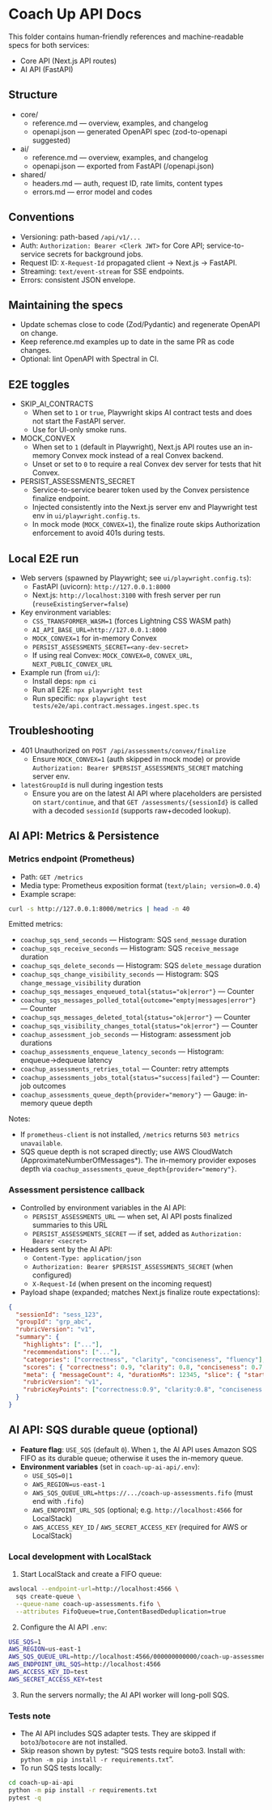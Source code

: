 # Coach Up API Docs

This folder contains human-friendly references and machine-readable specs for both services:

- Core API (Next.js API routes)
- AI API (FastAPI)

## Structure
- core/
  - reference.md — overview, examples, and changelog
  - openapi.json — generated OpenAPI spec (zod-to-openapi suggested)
- ai/
  - reference.md — overview, examples, and changelog
  - openapi.json — exported from FastAPI (/openapi.json)
- shared/
  - headers.md — auth, request ID, rate limits, content types
  - errors.md — error model and codes

## Conventions
- Versioning: path-based `/api/v1/...`
- Auth: `Authorization: Bearer <Clerk JWT>` for Core API; service-to-service secrets for background jobs.
- Request ID: `X-Request-Id` propagated client → Next.js → FastAPI.
- Streaming: `text/event-stream` for SSE endpoints.
- Errors: consistent JSON envelope.

## Maintaining the specs
- Update schemas close to code (Zod/Pydantic) and regenerate OpenAPI on change.
- Keep reference.md examples up to date in the same PR as code changes.
- Optional: lint OpenAPI with Spectral in CI.

## E2E toggles
- SKIP_AI_CONTRACTS
  - When set to `1` or `true`, Playwright skips AI contract tests and does not start the FastAPI server.
  - Use for UI-only smoke runs.
- MOCK_CONVEX
  - When set to `1` (default in Playwright), Next.js API routes use an in-memory Convex mock instead of a real Convex backend.
  - Unset or set to `0` to require a real Convex dev server for tests that hit Convex.
- PERSIST_ASSESSMENTS_SECRET
  - Service-to-service bearer token used by the Convex persistence finalize endpoint.
  - Injected consistently into the Next.js server env and Playwright test env in `ui/playwright.config.ts`.
  - In mock mode (`MOCK_CONVEX=1`), the finalize route skips Authorization enforcement to avoid 401s during tests.

## Local E2E run
- Web servers (spawned by Playwright; see `ui/playwright.config.ts`):
  - FastAPI (uvicorn): `http://127.0.0.1:8000`
  - Next.js: `http://localhost:3100` with fresh server per run (`reuseExistingServer=false`)
- Key environment variables:
  - `CSS_TRANSFORMER_WASM=1` (forces Lightning CSS WASM path)
  - `AI_API_BASE_URL=http://127.0.0.1:8000`
  - `MOCK_CONVEX=1` for in-memory Convex
  - `PERSIST_ASSESSMENTS_SECRET=<any-dev-secret>`
  - If using real Convex: `MOCK_CONVEX=0`, `CONVEX_URL`, `NEXT_PUBLIC_CONVEX_URL`
- Example run (from `ui/`):
  - Install deps: `npm ci`
  - Run all E2E: `npx playwright test`
  - Run specific: `npx playwright test tests/e2e/api.contract.messages.ingest.spec.ts`

## Troubleshooting
- 401 Unauthorized on `POST /api/assessments/convex/finalize`
  - Ensure `MOCK_CONVEX=1` (auth skipped in mock mode) or provide `Authorization: Bearer $PERSIST_ASSESSMENTS_SECRET` matching server env.
- `latestGroupId` is null during ingestion tests
  - Ensure you are on the latest AI API where placeholders are persisted on `start/continue`, and that `GET /assessments/{sessionId}` is called with a decoded `sessionId` (supports raw+decoded lookup).

## AI API: Metrics & Persistence

### Metrics endpoint (Prometheus)
- Path: `GET /metrics`
- Media type: Prometheus exposition format (`text/plain; version=0.0.4`)
- Example scrape:

```bash
curl -s http://127.0.0.1:8000/metrics | head -n 40
```

Emitted metrics:
- `coachup_sqs_send_seconds` — Histogram: SQS `send_message` duration
- `coachup_sqs_receive_seconds` — Histogram: SQS `receive_message` duration
- `coachup_sqs_delete_seconds` — Histogram: SQS `delete_message` duration
- `coachup_sqs_change_visibility_seconds` — Histogram: SQS `change_message_visibility` duration
- `coachup_sqs_messages_enqueued_total{status="ok|error"}` — Counter
- `coachup_sqs_messages_polled_total{outcome="empty|messages|error"}` — Counter
- `coachup_sqs_messages_deleted_total{status="ok|error"}` — Counter
- `coachup_sqs_visibility_changes_total{status="ok|error"}` — Counter
- `coachup_assessment_job_seconds` — Histogram: assessment job durations
- `coachup_assessments_enqueue_latency_seconds` — Histogram: enqueue→dequeue latency
- `coachup_assessments_retries_total` — Counter: retry attempts
- `coachup_assessments_jobs_total{status="success|failed"}` — Counter: job outcomes
- `coachup_assessments_queue_depth{provider="memory"}` — Gauge: in-memory queue depth

Notes:
- If `prometheus-client` is not installed, `/metrics` returns `503 metrics unavailable`.
- SQS queue depth is not scraped directly; use AWS CloudWatch (ApproximateNumberOfMessages*). The in-memory provider exposes depth via `coachup_assessments_queue_depth{provider="memory"}`.

### Assessment persistence callback
- Controlled by environment variables in the AI API:
  - `PERSIST_ASSESSMENTS_URL` — when set, AI API posts finalized summaries to this URL
  - `PERSIST_ASSESSMENTS_SECRET` — if set, added as `Authorization: Bearer <secret>`
- Headers sent by the AI API:
  - `Content-Type: application/json`
  - `Authorization: Bearer $PERSIST_ASSESSMENTS_SECRET` (when configured)
  - `X-Request-Id` (when present on the incoming request)
- Payload shape (expanded; matches Next.js finalize route expectations):

```json
{
  "sessionId": "sess_123",
  "groupId": "grp_abc",
  "rubricVersion": "v1",
  "summary": {
    "highlights": ["..."],
    "recommendations": ["..."],
    "categories": ["correctness", "clarity", "conciseness", "fluency"],
    "scores": { "correctness": 0.9, "clarity": 0.8, "conciseness": 0.7, "fluency": 0.85 },
    "meta": { "messageCount": 4, "durationMs": 12345, "slice": { "startIndex": 0, "endIndex": 3 } },
    "rubricVersion": "v1",
    "rubricKeyPoints": ["correctness:0.9", "clarity:0.8", "conciseness:0.7", "fluency:0.85"]
  }
}
```

## AI API: SQS durable queue (optional)

- __Feature flag__: `USE_SQS` (default `0`). When `1`, the AI API uses Amazon SQS FIFO as its durable queue; otherwise it uses the in-memory queue.
- __Environment variables__ (set in `coach-up-ai-api/.env`):
  - `USE_SQS=0|1`
  - `AWS_REGION=us-east-1`
  - `AWS_SQS_QUEUE_URL=https://.../coach-up-assessments.fifo` (must end with `.fifo`)
  - `AWS_ENDPOINT_URL_SQS` (optional; e.g. `http://localhost:4566` for LocalStack)
  - `AWS_ACCESS_KEY_ID` / `AWS_SECRET_ACCESS_KEY` (required for AWS or LocalStack)

### Local development with LocalStack

1) Start LocalStack and create a FIFO queue:

```bash
awslocal --endpoint-url=http://localhost:4566 \
  sqs create-queue \
  --queue-name coach-up-assessments.fifo \
  --attributes FifoQueue=true,ContentBasedDeduplication=true
```

2) Configure the AI API `.env`:

```bash
USE_SQS=1
AWS_REGION=us-east-1
AWS_SQS_QUEUE_URL=http://localhost:4566/000000000000/coach-up-assessments.fifo
AWS_ENDPOINT_URL_SQS=http://localhost:4566
AWS_ACCESS_KEY_ID=test
AWS_SECRET_ACCESS_KEY=test
```

3) Run the servers normally; the AI API worker will long-poll SQS.

### Tests note

- The AI API includes SQS adapter tests. They are skipped if `boto3`/`botocore` are not installed.
- Skip reason shown by pytest: “SQS tests require boto3. Install with: `python -m pip install -r requirements.txt`”.
- To run SQS tests locally:

```bash
cd coach-up-ai-api
python -m pip install -r requirements.txt
pytest -q
```
